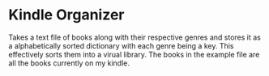 # Kindle Organizer
Takes a text file of books along with their respective genres and stores it as a alphabetically sorted dictionary with each genre being a key. 
This effectively sorts them into a virual library. The books in the example file are all the books currently on my kindle. 
